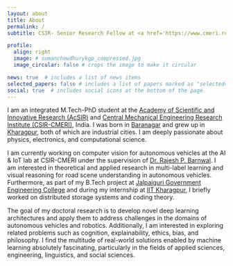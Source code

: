 ```yaml
---
layout: about
title: About
permalink: /
subtitle: CSIR- Senior Research Fellow at <a href='https://www.cmeri.res.in/'>CSIR-CMERI, Durgapur</a>

profile:
  align: right
  image: # sumanchowdhurykgp_compressed.jpg
  image_circular: false # crops the image to make it circular

news: true  # includes a list of news items
selected_papers: false # includes a list of papers marked as "selected={true}"
social: true  # includes social icons at the bottom of the page
---
```

I am an integrated M.Tech-PhD student at the [Academy of Scientific and Innovative Research (AcSIR)](https://acsir.res.in/) and [Central Mechanical Engineering Research Institute (CSIR-CMERI)](https://www.cmeri.res.in/), India. I was born in [Baranagar](https://en.wikipedia.org/wiki/Baranagar) and grew up in [Kharagpur](https://en.wikipedia.org/wiki/Kharagpur), both of which are industrial cities. I am deeply passionate about physics, electronics, and computational science.

I am currently working on computer vision for autonomous vehicles at the AI & IoT lab at CSIR-CMERI under the supervision of [Dr. Rajesh P. Barnwal](https://www.cmeri.res.in/user-details/1284). I am interested in theoretical and applied research in multi-label learning and visual reasoning for road scene understanding in autonomous vehicles. Furthermore, as part of my B.Tech project at [Jalpaiguri Government Engineering College](https://jgec.ac.in/) and during my internship at [IIT Kharagpur](http://www.iitkgp.ac.in/), I briefly worked on distributed storage systems and coding theory.

The goal of my doctoral research is to develop novel deep learning architectures and apply them to address challenges in the domains of autonomous vehicles and robotics. Additionally, I am interested in exploring related problems such as cognition, explainability, ethics, bias, and philosophy. I find the multitude of real-world solutions enabled by machine learning absolutely fascinating, particularly in the fields of applied sciences, engineering, linguistics, and social sciences.
